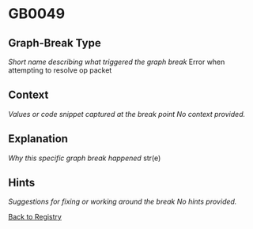 # GB0049

## Graph-Break Type
*Short name describing what triggered the graph break*
Error when attempting to resolve op packet

## Context
*Values or code snippet captured at the break point*
*No context provided.*

## Explanation
*Why this specific graph break happened*
str(e)

## Hints
*Suggestions for fixing or working around the break*
*No hints provided.*



[Back to Registry](../index.md)
